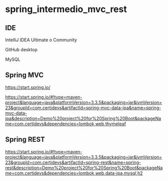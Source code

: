 # spring_intermedio_mvc_rest


## IDE

IntelliJ IDEA Ultimate o Community

GitHub desktop

MySQL

## Spring MVC

https://start.spring.io/

https://start.spring.io/#!type=maven-project&language=java&platformVersion=3.3.5&packaging=jar&jvmVersion=23&groupId=com.certidevs&artifactId=spring-mvc-data-jpa&name=spring-mvc-data-jpa&description=Demo%20project%20for%20Spring%20Boot&packageName=com.certidevs&dependencies=lombok,web,thymeleaf


## Spring REST

https://start.spring.io/#!type=maven-project&language=java&platformVersion=3.3.5&packaging=jar&jvmVersion=23&groupId=com.certidevs&artifactId=spring-rest&name=spring-rest&description=Demo%20project%20for%20Spring%20Boot&packageName=com.certidevs&dependencies=lombok,web,data-jpa,mysql,h2
